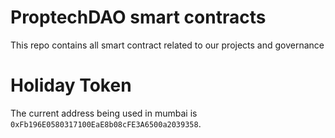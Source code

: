 # ProptechDAO smart contracts

This repo contains all smart contract related to our projects and governance



# Holiday Token 

The current address being used in mumbai is `0xFb196E0580317100EaE8b08cFE3A6500a2039358`.